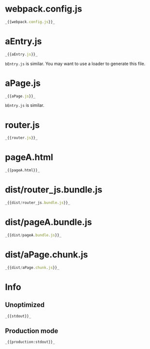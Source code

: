 # webpack.config.js

```javascript
_{{webpack.config.js}}_
```

# aEntry.js

```javascript
_{{aEntry.js}}_
```

`bEntry.js` is similar. You may want to use a loader to generate this file.

# aPage.js

```javascript
_{{aPage.js}}_
```

`bEntry.js` is similar.

# router.js

```javascript
_{{router.js}}_
```

# pageA.html

```html
_{{pageA.html}}_
```

# dist/router_js.bundle.js

``` javascript
_{{dist/router_js.bundle.js}}_
```

# dist/pageA.bundle.js

```javascript
_{{dist/pageA.bundle.js}}_
```

# dist/aPage.chunk.js

```javascript
_{{dist/aPage.chunk.js}}_
```

# Info

## Unoptimized

```
_{{stdout}}_
```

## Production mode

```
_{{production:stdout}}_
```
